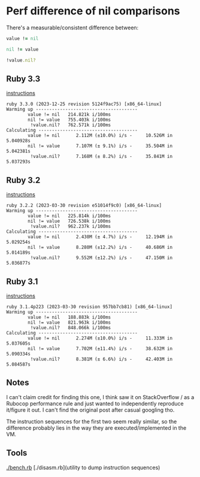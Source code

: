 # Perf difference of nil comparisons

There's a measurable/consistent difference between:

```ruby
value != nil
```

```ruby
nil != value
```

```ruby
!value.nil?
```

## Ruby 3.3

[instructions](./disasm_3_3.txt)

```
ruby 3.3.0 (2023-12-25 revision 5124f9ac75) [x86_64-linux]
Warming up --------------------------------------
        value != nil   214.821k i/100ms
        nil != value   755.403k i/100ms
         !value.nil?   762.571k i/100ms
Calculating -------------------------------------
        value != nil      2.112M (±10.0%) i/s -     10.526M in   5.040928s
        nil != value      7.107M (± 9.1%) i/s -     35.504M in   5.042381s
         !value.nil?      7.168M (± 8.2%) i/s -     35.841M in   5.037293s
```

## Ruby 3.2

[instructions](./disasm_3_2.txt)

```
ruby 3.2.2 (2023-03-30 revision e51014f9c0) [x86_64-linux]
Warming up --------------------------------------
        value != nil   225.814k i/100ms
        nil != value   726.538k i/100ms
         !value.nil?   962.237k i/100ms
Calculating -------------------------------------
        value != nil      2.430M (± 4.7%) i/s -     12.194M in   5.029254s
        nil != value      8.280M (±12.2%) i/s -     40.686M in   5.014189s
         !value.nil?      9.552M (±12.2%) i/s -     47.150M in   5.036877s
```

## Ruby 3.1

[instructions](./disasm_3_1.txt)

```
ruby 3.1.4p223 (2023-03-30 revision 957bb7cb81) [x86_64-linux]
Warming up --------------------------------------
        value != nil   188.883k i/100ms
        nil != value   821.963k i/100ms
         !value.nil?   848.066k i/100ms
Calculating -------------------------------------
        value != nil      2.274M (±10.0%) i/s -     11.333M in   5.037605s
        nil != value      7.702M (±11.4%) i/s -     38.632M in   5.090334s
         !value.nil?      8.381M (± 6.6%) i/s -     42.403M in   5.084587s
```

## Notes

I can't claim credit for finding this one, I think saw it on StackOverflow / as
a Rubocop performance rule and just wanted to independently reproduce it/figure
it out. I can't find the original post after casual googling tho.

The instruction sequences for the first two seem really similar, so the
difference probably lies in the way they are executed/implemented in the VM.

## Tools

[./bench.rb](benchmark)
[./disasm.rb](utility to dump instruction sequences)
